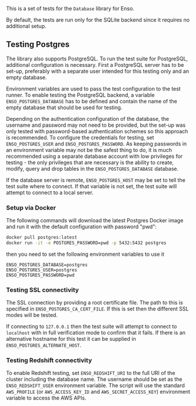 This is a set of tests for the `Database` library for Enso.

By default, the tests are run only for the SQLite backend since it requires no
additional setup.

## Testing Postgres

The library also supports PostgreSQL. To run the test suite for PostgreSQL,
additional configuration is necessary. First a PostgreSQL server has to be
set-up, preferably with a separate user intended for this testing only and an
empty database.

Environment variables are used to pass the test configuration to the test
runner. To enable testing the PostgreSQL backend, a variable
`ENSO_POSTGRES_DATABASE` has to be defined and contain the name of the empty
database that should be used for testing.

Depending on the authentication configuration of the database, the username and
password may not need to be provided, but the set-up was only tested with
password-based authentication schemes so this approach is recommended. To
configure the credentials for testing, set `ENSO_POSTGRES_USER` and
`ENSO_POSTGRES_PASSWORD`. As keeping passwords in an environment variable may
not be the safest thing to do, it is much recommended using a separate database
account with low privileges for testing - the only privileges that are necessary
is the ability to create, modify, query and drop tables in the
`ENSO_POSTGRES_DATABASE` database.

If the database server is remote, `ENSO_POSTGRES_HOST` may be set to tell the
test suite where to connect. If that variable is not set, the test suite will
attempt to connect to a local server.

### Setup via Docker

The following commands will download the latest Postgres Docker image and run it
with the default configuration with password "pwd":

```sh
docker pull postgres:latest
docker run -it -e POSTGRES_PASSWORD=pwd -p 5432:5432 postgres
```

then you need to set the following environment variables to use it

```
ENSO_POSTGRES_DATABASE=postgres
ENSO_POSTGRES_USER=postgres
ENSO_POSTGRES_PASSWORD=pwd
```

### Testing SSL connectivity

The SSL connection by providing a root certificate file. The path to this is
specified in `ENSO_POSTGRES_CA_CERT_FILE`. If this is set then the different SSL
modes will be tested.

If connecting to `127.0.0.1` then the test suite will attempt to connect to
`localhost` with in full verification mode to confirm that it fails. If there is
an alternative hostname for this test it can be supplied in
`ENSO_POSTGRES_ALTERNATE_HOST`.

### Testing Redshift connectivity

To enable Redshift testing, set `ENSO_REDSHIFT_URI` to the full URI of the
cluster including the database name. The username should be set as the
`ENSO_REDSHIFT_USER` environment variable. The script will use the standard
`AWS_PROFILE` (or `AWS_ACCESS_KEY_ID` and `AWS_SECRET_ACCESS_KEY`) environment
variable to access the AWS APIs.
